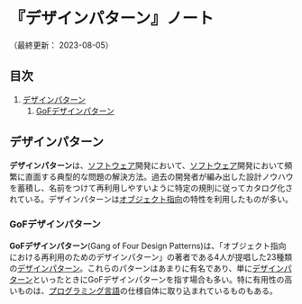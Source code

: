 # 『デザインパターン』ノート

（最終更新： 2023-08-05）


## 目次

1. [デザインパターン](#デザインパターン)
	1. [GoFデザインパターン](#gofデザインパターン)


## デザインパターン

**デザインパターン**は、[ソフトウェア](../../../../computer/software/_/chapters/software.md#ソフトウェア)開発において、[ソフトウェア](../../../../computer/software/_/chapters/software.md#ソフトウェア)開発において頻繁に直面する典型的な問題の解決方法。過去の開発者が編み出した設計ノウハウを蓄積し、名前をつけて再利用しやすいように特定の規則に従ってカタログ化されている。デザインパターンは[オブジェクト指向](../../../../programming/_/chapters/object_oriented.md#オブジェクト指向)の特性を利用したものが多い。

### GoFデザインパターン

**GoFデザインパターン**(Gang of Four Design Patterns)は、「オブジェクト指向における再利用のためのデザインパターン」の著者である4人が提唱した23種類の[デザインパターン](#デザインパターン)。これらのパターンはあまりに有名であり、単に[デザインパターン](#デザインパターン)といったときにGoFデザインパターンを指す場合も多い。特に有用性の高いものは、[プログラミング言語](../../../../programming/_/chapters/programming.md#プログラミング言語)の仕様自体に取り込まれているものもある。
